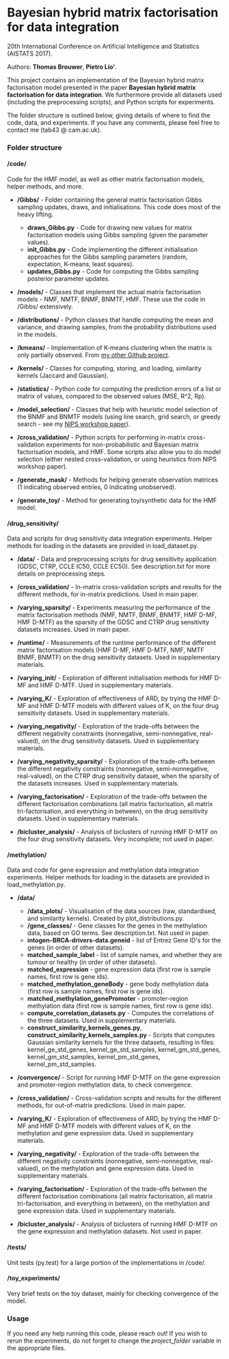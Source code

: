 # Bayesian hybrid matrix factorisation for data integration

20th International Conference on Artificial Intelligence and Statistics (AISTATS 2017).

Authors: **Thomas Brouwer**, **Pietro Lio'**.

This project contains an implementation of the Bayesian hybrid matrix factorisation model presented in the paper **Bayesian hybrid matrix factorisation for data integration**. We furthermore provide all datasets used (including the preprocessing scripts), and Python scripts for experiments.

The folder structure is outlined below, giving details of where to find the code, data, and experiments. If you have any comments, please feel free to contact me (tab43 @ cam.ac.uk).


### Folder structure


#### /code/
Code for the HMF model, as well as other matrix factorisation models, helper methods, and more.
- **/Gibbs/** - Folder containing the general matrix factorisation Gibbs sampling updates, draws, and initialisations. This code does most of the heavy lifting.

  - **draws_Gibbs.py** - Code for drawing new values for matrix factorisation models using Gibbs sampling (given the parameter values).
  - **init_Gibbs.py** - Code implementing the different initialisation approaches for the Gibbs sampling parameters (random, expectation, K-means, least squares).
  - **updates_Gibbs.py** - Code for computing the Gibbs sampling posterior parameter updates.

- **/models/** - Classes that implement the actual matrix factorisation models - NMF, NMTF, BNMF, BNMTF, HMF. These use the code in /Gibbs/ extensively.

- **/distributions/** - Python classes that handle computing the mean and variance, and drawing samples, from the probability distributions used in the models.

- **/kmeans/** - Implementation of K-means clustering when the matrix is only partially observed. From [my other Github project](https://github.com/ThomasBrouwer/kmeans_missing).

- **/kernels/** - Classes for computing, storing, and loading, similarity kernels (Jaccard and Gaussian).

- **/statistics/** - Python code for computing the prediction errors of a list or matrix of values, compared to the observed values (MSE, R^2, Rp).

- **/model_selection/** - Classes that help with heuristic model selection of the BNMF and BNMTF models (using line search, grid search, or greedy search - see my [NIPS workshop paper](http://arxiv.org/abs/1610.08127)).

- **/cross_validation/** - Python scripts for performing in-matrix cross-validation experiments for non-probabilistic and Bayesian matrix factorisation models, and HMF. Some scripts also allow you to do model selection (either nested cross-validation, or using heuristics from NIPS workshop paper).

- **/generate_mask/** - Methods for helping generate observation matrices (1 indicating observed entries, 0 indicating unobserved).

- **/generate_toy/** - Method for generating toy/synthetic data for the HMF model.


#### /drug_sensitivity/
Data and scripts for drug sensitivity data integration experiments. Helper methods for loading in the datasets are provided in load_dataset.py.

- **/data/** - Data and preprocessing scripts for drug sensitivity application (GDSC, CTRP, CCLE IC50, CCLE EC50). See description.txt for more details on preprocessing steps.

- **/cross_validation/** - In-matrix cross-validation scripts and results for the different methods, for in-matrix predictions. Used in main paper.

- **/varying_sparsity/** - Experiments measuring the performance of the matrix factorisation methods (NMF, NMTF, BNMF, BNMTF, HMF D-MF, HMF D-MTF) as the sparsity of the GDSC and CTRP drug sensitivity datasets increases. Used in main paper.

- **/runtime/** - Measurements of the runtime performance of the different matrix factorisation models (HMF D-MF, HMF D-MTF, NMF, NMTF BNMF, BNMTF) on the drug sensitivity datasets. Used in supplementary materials.

- **/varying_init/** - Exploration of different initialisation methods for HMF D-MF and HMF D-MTF. Used in supplementary materials.

- **/varying_K/** - Exploration of effectiveness of ARD, by trying the HMF D-MF and HMF D-MTF models with different values of K, on the four drug sensitivity datasets. Used in supplementary materials.

- **/varying_negativity/** - Exploration of the trade-offs between the different negativity constraints (nonnegative, semi-nonnegative, real-valued), on the drug sensitivity datasets. Used in supplementary materials.

- **/varying_negativity_sparsity/** - Exploration of the trade-offs between the different negativity constraints (nonnegative, semi-nonnegative, real-valued), on the CTRP drug sensitivity dataset, when the sparsity of the datasets increases. Used in supplementary materials.

- **/varying_factorisation/** - Exploration of the trade-offs between the different factorisation combinations (all matrix factorisation, all matrix tri-factorisation, and everything in between), on the drug sensitivity datasets. Used in supplementary materials.

- **/bicluster_analysis/** - Analysis of biclusters of running HMF D-MTF on the four drug sensitivity datasets. Very incomplete; not used in paper.


#### /methylation/
Data and code for gene expression and methylation data integration experiments. Helper methods for loading in the datasets are provided in load_methylation.py.

- **/data/**
  - **/data_plots/** - Visualisation of the data sources (raw, standardised, and similarity kernels). Created by plot_distributions.py.
  - **/gene_classes/** - Gene classes for the genes in the methylation data, based on GO terms. See description.txt. Not used in paper.
  - **intogen-BRCA-drivers-data.geneid** - list of Entrez Gene ID's for the genes (in order of other datasets).
  - **matched_sample_label** - list of sample names, and whether they are tumour or healthy (in order of other datasets).
  - **matched_expression** - gene expression data (first row is sample names, first row is gene ids).
  - **matched_methylation_geneBody** - gene body methylation data (first row is sample names, first row is gene ids).
  - **matched_methylation_genePromoter** - promoter-region methylation data (first row is sample names, first row is gene ids).
  - **compute_correlation_datasets.py** - Computes the correlations of the three datasets. Used in supplementary materials.
  - **construct_similarity_kernels_genes.py**, **construct_similarity_kernels_samples.py** - Scripts that computes Gaussian similarity kernels for the three datasets, resulting in files: kernel_ge_std_genes, kernel_ge_std_samples, kernel_gm_std_genes, kernel_gm_std_samples, kernel_pm_std_genes, kernel_pm_std_samples.

- **/convergence/** - Script for running HMF D-MTF on the gene expression and promoter-region methylation data, to check convergence.

- **/cross_validation/** - Cross-validation scripts and results for the different methods, for out-of-matrix predictions. Used in main paper.

- **/varying_K/** - Exploration of effectiveness of ARD, by trying the HMF D-MF and HMF D-MTF models with different values of K, on the methylation and gene expression data. Used in supplementary materials.

- **/varying_negativity/** - Exploration of the trade-offs between the different negativity constraints (nonnegative, semi-nonnegative, real-valued), on the methylation and gene expression data. Used in supplementary materials.

- **/varying_factorisation/** - Exploration of the trade-offs between the different factorisation combinations (all matrix factorisation, all matrix tri-factorisation, and everything in between), on the methylation and gene expression data. Used in supplementary materials.

- **/bicluster_analysis/** - Analysis of biclusters of running HMF D-MTF on the gene expression and methylation datasets. Not used in paper.


#### /tests/
Unit tests (py.test) for a large portion of the implementations in /code/.


#### /toy_experiments/
Very brief tests on the toy dataset, mainly for checking convergence of the model.


### Usage
If you need any help running this code, please reach out!
If you wish to rerun the experiments, do not forget to change the *project_folder* variable in the appropriate files.
